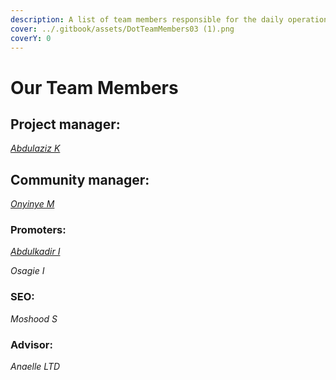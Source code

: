 ```yaml
---
description: A list of team members responsible for the daily operations of Dot.alert().
cover: ../.gitbook/assets/DotTeamMembers03 (1).png
coverY: 0
---
```


# Our Team Members

## Project manager:

[_Abdulaziz K_](https://twitter.com/akdatti94)



## Community manager:

[_Onyinye M_](https://twitter.com/ynnx\_\_\_)



### Promoters:

[_Abdulkadir I_](https://twitter.com/Gambo00004)

_Osagie I_



### SEO:

_Moshood S_



### Advisor:

_Anaelle LTD_

